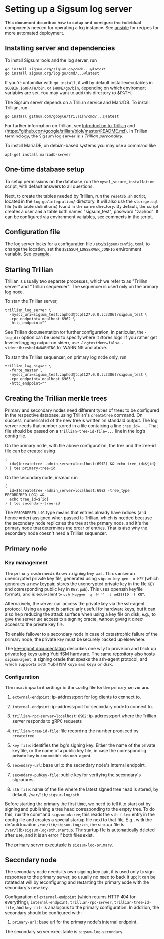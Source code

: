 # Setting up a Sigsum log server

This document describes how to setup and configure the individual
components needed for operating a log instance. See
[ansible](https://git.glasklar.is/sigsum/admin/ansible) for recipes
for more automated deployment.

## Installing server and dependencies

To install Sigsum tools and the log server, run

```
go install sigsum.org/sigsum-go/cmd/...@latest
go install sigsum.org/log-go/cmd/...@latest
```

If you're unfamiliar with `go install`, it will by default install
executables in `$GOBIN`, `$GOPATH/bin`, or `$HOME/go/bin`, depending
on which enviroment variables are set. You may want to add this
directory to $PATH.

The Sigsum server depends on a Trillian service and MariaDB. To install
Trillian, run

```
go install github.com/google/trillian/cmd/...@latest
```
For further information on Trillian, see [Introduction to
Trillian](https://www.rgdd.se/post/observations-from-a-trillian-play-date/)
and (https://github.com/google/trillian/blob/master/README.md). In
Trillian terminology, the Sigsum log server is a _Trillian
personality_.

To install MariaDB, on debian-based systems you may use a command like
```
apt-get install mariadb-server
```

## One-time database setup

To setup permissions on the database, run the
`mysql_secure_installation` script, with default answers to all
questions.

Next, to create the tables needed by Trillian, run the `resetdb.sh`
script, located in the `log-go/integration/` directory. It will also
use the `storage.sql` file (with table definitions) found in the same
directory. By default, the script creates a user and a table both
named "sigsum_test", password "zaphod". It can be configured via
environment variables, see comments in the script.

## Configuration file

The log server looks for a configuration file
`/etc/sigsum/config.toml`, to change the location, set the
`$SIGSUM_LOGSERVER_CONFIG` environment variable. See
[example](./config.toml.example).

## Starting Trillian

Trillian is usually two separate processes, which we refer to as
"Trillian server" and "Trillian sequencer". The sequencer is used only
on the primary log node.

To start the Trillian server,
```
trillian_log_server \
  -mysql_uri=sigsum_test:zaphod@tcp(127.0.0.1:3306)/sigsum_test \
  -rpc_endpoint=localhost:6962 \
  -http_endpoint=""
```

See Trillian documentation for further configuration, in particular,
the `-log_dir` option can be used to specify where it stores logs.  If
you rather get leveled logging output on stderr, use
`-logtostderr=false -stderrthreshold=WARNING` for WARNING and above.

To start the Trillian sequencer, on primary log node only, run
```
trillian_log_signer \
  -force_master \
  -mysql_uri=sigsum_test:zaphod@tcp(127.0.0.1:3306)/sigsum_test \
  -rpc_endpoint=localhost:6963 \
  -http_endpoint=""
```

## Creating the Trillian merkle trees

Primary and secondary nodes need different types of trees to be
configured in the respective database, using Trillian's `createtree`
command. On success, numerical id of the new tree is written on
standard output. The log server needs that number stored in a file
containing a line `tree_id=...`. That file should be passed on a
`trillian-tree-id-file=...` line in the log's config file.

On the primary node, with the above configuration, the tree and the tree-id
file can be created using
```
(
  id=$(createtree -admin_server=localhost:6962) && echo tree_id=${id}
) | tee primary-tree-id
```
On the secondary node, instead run
```
(
  id=$(createtree -admin_server=localhost:6962 -tree_type PREORDERED_LOG) &&
  echo tree_id=${id}
) | tee secondary-tree-id
```
The `PREORDERED_LOG` type means that entries already have indices (and
hence order) assigned when passed to Trillian, which is needed because
the secondary node replicates the tree at the primary node, and it's
the primary node that determines the order of entries. That is also why
the secondary node doesn't need a Trillian sequencer.

## Primary node

### Key management

The primary node needs its own signing key pair. This can be an
unencrypted private key file, generated using `sigsum-key gen -o KEY`
(which generates a new keypair, stores the unencrypted private key in
the file `KEY` and corresponding public key in `KEY.pub`). This uses
openssh keyfile formats, and is equivalent to `ssh-keygen -q -N '' -t
ed25519 -f KEY`.

Alternatively, the server can access the private key via the ssh-agent
protocol. Using an agent is particularly useful for hardware keys, but
it can also help reducing the attack surface when using a key file on
disk, e.g., to give the server uid access to a signing oracle, without
giving it direct access to the private key file.

To enable failover to a secondary node in case of catastrophic failure
of the primary node, the private key must be securely backed up
elsewhere.

The [key-mgmt
documentation](https://git.glasklar.is/sigsum/core/key-mgmt/-/blob/main/docs/key-management.md)
describes one way to provision and back up private log keys using
YubiHSM hardware. The [same
repository](https://git.glasklar.is/sigsum/core/key-mgmt) also hosts
`sigsum-agent`, a signing oracle that speaks the ssh-agent protocol,
and which supports both YubiHSM keys and keys on disk.

### Configuration

The most important settings in the config file for the primary server
are:

1. `external-endpoint`: ip-address:port for log clients to connect to.

2. `internal-endpoint`: ip-address:port for secondary node to connect
   to.

3. `trillian-rpc-server=localhost:6962`: ip-address:port where the Trillian
   server responds to gRPC requests.

4. `trillian-tree-id-file`: file recording the number produced by `createtree`.

5. `key-file`: identifies the log's signing key. Either the name of the
   private key file, or the name of a public key file, in case
   the corresponding private key is accessible via ssh-agent.

6. `secondary-url`: base url to the secondary node's internal
   endpoint.

7. `secondary-pubkey-file`: public key for verifying the secondary's
   signatures.

8. `sth-file`: name of the file where the latest signed tree head is
   stored, by default, `/var/lib/sigsum-log/sth`.

Before starting the primary the first time, we need to tell it to
start out by signing and publishing a tree head corresponding to the
empty tree. To do this, run the command `sigsum-mktree`; this reads
the `sth-file=` entry in the config file and creates a special startup
file next to that file. E.g., with the default location
`/var/lib/sigsum-log/sth`, the startup file is
`/var/lib/sigsum-log/sth.startup`. The startup file is automatically
deleted after use, and it is an error if both files exist.

The primary server executable is `sigsum-log-primary`.

## Secondary node

The secondary node needs its own signing key pair, it is used only to sign
responses to the primary server, so usually no need to back it up; it
can be rotated at will by reconfiguring and restarting the primary
node with the secondary's new key.

Configuration of `external-endpoint` (which returns HTTP 404 for
everything), `internal-endpoint`, `trillian-rpc-server`,
`trillian-tree-id-file`, and `key-file` is analogous to the primary
configuration. In addition, the secondary should be configured with:

1. `primary-url`: base url for the primary node's internal endpoint.

The secondary server executable is `sigsum-log-secondary`.
